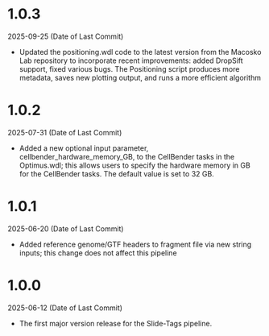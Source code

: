 # 1.0.3
2025-09-25 (Date of Last Commit)

* Updated the positioning.wdl code to the latest version from the Macosko Lab repository to incorporate recent improvements: added DropSift support, fixed various bugs. The Positioning script produces more metadata, saves new plotting output, and runs a more efficient algorithm

# 1.0.2
2025-07-31 (Date of Last Commit)

* Added a new optional input parameter, cellbender_hardware_memory_GB, to the CellBender tasks in the Optimus.wdl; this allows users to specify the hardware memory in GB for the CellBender tasks. The default value is set to 32 GB.

# 1.0.1
2025-06-20 (Date of Last Commit)

* Added reference genome/GTF headers to fragment file via new string inputs; this change does not affect this pipeline

# 1.0.0
2025-06-12 (Date of Last Commit)

* The first major version release for the Slide-Tags pipeline.